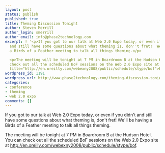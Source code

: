 ```yaml
---
layout: post
status: publish
published: true
title: Theming Discussion Tonight
author: Steven Merrill
author_login: smerrill
author_email: info@phase2technology.com
excerpt: ! '<p>If you got to our talk at Web 2.0 Expo today, or even if you didn''t
  and still have some questions about what theming is, don''t fret!  We''ll be having
  a Birds of a Feather meeting to talk all things theming.</p>

  <p>The meeting will be tonight at 7 PM in Boardroom B at the Hudson Hotel. You can
  check out all the scheduled BoF sessions on the Web 2.0 Expo site at <a href="http://en.oreilly.com/webexny2008/public/schedule/stype/bof"
  title="http://en.oreilly.com/webexny2008/public/schedule/stype/bof">http://en.oreilly.com/webexny2008/public/schedule/stype/bof</a>.</p>'
wordpress_id: 1191
wordpress_url: http://www.phase2technology.com/theming-discussion-tonight/
categories:
- conference
- theming
- web 2.0 expo
comments: []
---
```

<p>If you got to our talk at Web 2.0 Expo today, or even if you didn't and still have some questions about what theming is, don't fret!  We'll be having a Birds of a Feather meeting to talk all things theming.</p></p>
<p>The meeting will be tonight at 7 PM in Boardroom B at the Hudson Hotel. You can check out all the scheduled BoF sessions on the Web 2.0 Expo site at <a href="http://en.oreilly.com/webexny2008/public/schedule/stype/bof" title="http://en.oreilly.com/webexny2008/public/schedule/stype/bof">http://en.oreilly.com/webexny2008/public/schedule/stype/bof</a>.</p></p>
